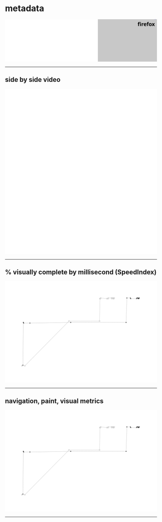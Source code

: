 
# metadata
![test and device metadata](../resources/2025-07-01-android-15-p8-bulutokul_x_metadata.svg)

---

## side by side video
![side by side video of firefox by chrome](../resources/2025-07-01-android-15-p8-bulutokul_x_video.svg)

---

## % visually complete by millisecond (SpeedIndex)
![line chart of percent visually complete via SpeedIndex metric](../resources/2025-07-01-android-15-p8-bulutokul_line_graph.svg)

---

## navigation, paint, visual metrics
![line chart of percent visually complete via SpeedIndex metric](../resources/2025-07-01-android-15-p8-bulutokul_line_graph.svg)

---
